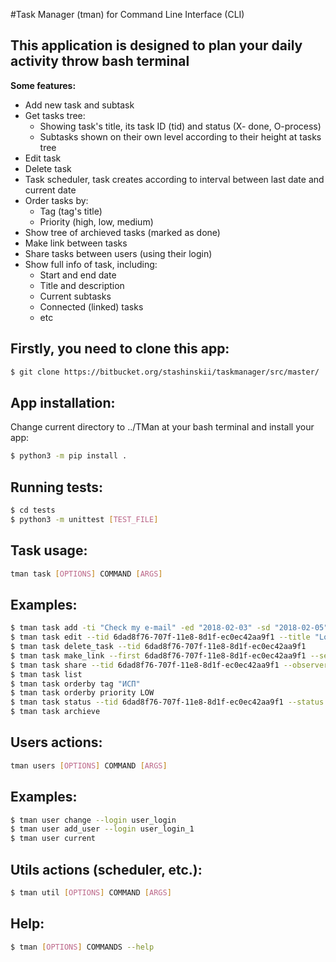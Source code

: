 #Task Manager (tman) for Command Line Interface (CLI)
## This application is designed to plan your daily activity throw bash terminal
**Some features:**

* Add new task and subtask
* Get tasks tree:
    * Showing task's title, its task ID (tid) and status (X- done, O-process)
    * Subtasks shown on their own level according to their height at tasks tree
* Edit task
* Delete task
* Task scheduler, task creates according to interval between last date and current date
* Order tasks by:
    * Tag (tag's title)
    * Priority (high, low, medium)
* Show tree of archieved tasks (marked as done)
* Make link between tasks
* Share tasks between users (using their login)
* Show full info of task, including:
    * Start and end date
    * Title and description
    * Current subtasks
    * Connected (linked) tasks
    * etc	

## Firstly, you need to clone this app:
```bash
$ git clone https://bitbucket.org/stashinskii/taskmanager/src/master/
```

## App installation:
Change current directory to ../TMan at your bash terminal and install your app:  
```bash
$ python3 -m pip install .
```

## Running tests:
```bash
$ cd tests
$ python3 -m unittest [TEST_FILE]
```

## Task usage: 
```bash
tman task [OPTIONS] COMMAND [ARGS]
```

## Examples:
```bash
$ tman task add -ti "Check my e-mail" -ed "2018-02-03" -sd "2018-02-05" -de "At GMail" -pr LOW -tg email
$ tman task edit --tid 6dad8f76-707f-11e8-8d1f-ec0ec42aa9f1 --title "Looks good" --priority HIGH
$ tman task delete_task --tid 6dad8f76-707f-11e8-8d1f-ec0ec42aa9f1
$ tman task make_link --first 6dad8f76-707f-11e8-8d1f-ec0ec42aa9f1 --second 1ac0fd16-707f-11e8-8d1f-ec0ec42aa9f1
$ tman task share --tid 6dad8f76-707f-11e8-8d1f-ec0ec42aa9f1 --observer user_login
$ tman task list 
$ tman task orderby tag "ИСП" 
$ tman task orderby priority LOW 
$ tman task status --tid 6dad8f76-707f-11e8-8d1f-ec0ec42aa9f1 --status done 
$ tman task archieve 
```

## Users actions:
```bash
tman users [OPTIONS] COMMAND [ARGS]
```

## Examples:
```bash
$ tman user change --login user_login 
$ tman user add_user --login user_login_1 
$ tman user current 
```

## Utils actions (scheduler, etc.):
```bash
$ tman util [OPTIONS] COMMAND [ARGS]
```

## Help:
```bash
$ tman [OPTIONS] COMMANDS --help
```

